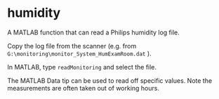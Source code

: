 # humidity
A MATLAB function that can read a Philips humidity log file. 

Copy the log file from the scanner (e.g. from `G:\monitoring\monitor_System_HumExamRoom.dat` ).

In MATLAB, type `readMonitoring` and select the file.

The MATLAB Data tip can be used to read off specific values.
Note the measurements are often taken out of working hours.

